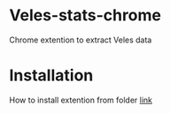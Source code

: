 # Veles-stats-chrome
Chrome extention to extract Veles data

# Installation
How to install extention from folder [link](https://developer.chrome.com/docs/extensions/mv3/getstarted/development-basics/#load-unpacked)
